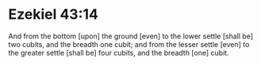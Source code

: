 # Ezekiel 43:14

And from the bottom [upon] the ground [even] to the lower settle [shall be] two cubits, and the breadth one cubit; and from the lesser settle [even] to the greater settle [shall be] four cubits, and the breadth [one] cubit.